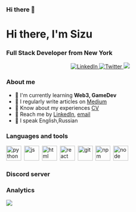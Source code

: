 ### Hi there 👋

<div id-"header" align-"center"> <h1>Hi there, I'm Sizu</hi>
<h3>Full Stack Developer from New York</h3> </div>

<div id-"socials" align="center"> <a href= "linkedin-url">
<img src="https://img.shields.io/badge/LinkedIn-blue?style=for-the-badge&logo=linkedin&logoColor=white" alt="LinkedIn"/>
</a> <a href="twitter-url">
<img src="https://img.shields.io/badge/Twitter-blue?style=for-the-badge&logo-twitter&logoColor=white"alt="Twitter"/>
</a> <a href="telegram-url">
<img src="https://img.shields.io/badge/Telegram-blue?style=for-the-badge&logo-telegram&logoColor-white'alt="Telegram"/>
</a> </div>

### About me
- 🔭 I'm currently learning **Web3, GameDev**
- 🌱 I regularly write articles on [Medium](medium-link)
- 👯 Know about my experiences [CV](cv-link)
- 🤔 Reach me by [LinkedIn](linkedin-link), [email](adikivanov097@gmail.com)
- 💬 I speak English,Russian


### Languages and tools
<img src="https://cdn.jsdelivr.net/gh/devicons/devicon/icons/python/python-original-wordmark.svg" title="python" width="40" height="40"/>&nbsp;
<img src="https://cdn.jsdelivr.net/gh/devicons/devicon/icons/javascript/javascript-original.svg" title="js" width="40" height="40"/>&nbsp;
<img src="https://cdn.jsdelivr.net/gh/devicons/devicon/icons/html5/html5-original.svg" title="html"
width="40" height="40"/>&nbsp;
<img src="https://cdn.jsdelivr.net/gh/devicons/devicon/icons/react/react-original.svg" title="react"
width="40" height="40"/>&nbsp;
<img src="https://cdn.jsdelivr.net/gh/devicons/devicon/icons/git/git-plain.svg" title="git" width="40" height="40"/>&nbsp;
<img src="https://cdn.jsdelivr.net/gh/devicons/devicon/icons/npm/npm-original-wordmark.svg" title="npm"
width="40" height="40"/>&nbsp;
<img src="https://cdn.jsdelivr.net/gh/devicons/devicon/icons/nodejs/nodejs-original.svg" title="node"
width="40" height="40"/>&nbsp;

### Discord server 

### Analytics
![](http://github-profile-summary-cards.vercel.app/api/cards/profile-details?username=ZIxsus&theme=github_dark)
